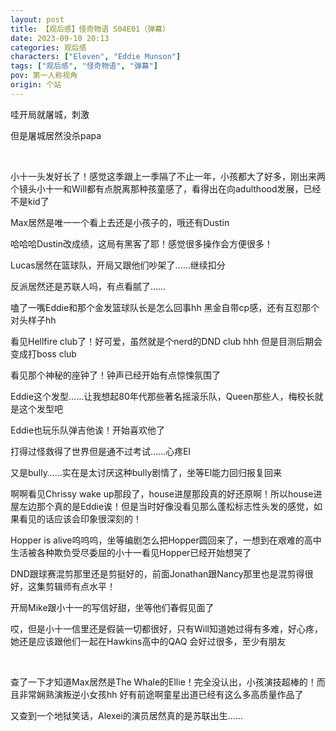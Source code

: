 ```yaml
---
layout: post
title: 【观后感】怪奇物语 S04E01（弹幕）
date: 2023-09-10 20:13
categories: 观后感
characters: ["Eleven", "Eddie Munson"]
tags: ["观后感", "怪奇物语", "弹幕"]
pov: 第一人称视角
origin: 个站
---
```


哇开局就屠城，刺激

但是屠城居然没杀papa

<br>

小十一头发好长了！感觉这季跟上一季隔了不止一年，小孩都大了好多，刚出来两个镜头小十一和Will都有点脱离那种孩童感了，看得出在向adulthood发展，已经不是kid了

Max居然是唯一一个看上去还是小孩子的，哦还有Dustin

哈哈哈Dustin改成绩，这局有黑客了耶！感觉很多操作会方便很多！

Lucas居然在篮球队，开局又跟他们吵架了……继续扣分

反派居然还是苏联人吗，有点看腻了……

嗑了一嘴Eddie和那个金发篮球队长是怎么回事hh 黑金自带cp感，还有互怼那个对头样子hh

看见Hellfire club了！好可爱，虽然就是个nerd的DND club hhh 但是目测后期会变成打boss club

看见那个神秘的座钟了！钟声已经开始有点惊悚氛围了

Eddie这个发型……让我想起80年代那些著名摇滚乐队，Queen那些人，梅校长就是这个发型吧

Eddie也玩乐队弹吉他诶！开始喜欢他了

打得过怪救得了世界但是通不过考试……心疼El

又是bully……实在是太讨厌这种bully剧情了，坐等El能力回归报复回来

啊啊看见Chrissy wake up那段了，house进屋那段真的好还原啊！所以house进屋左边那个真的是Eddie诶！但是当时好像没看见那么蓬松标志性头发的感觉，如果看见的话应该会印象很深刻的！

Hopper is alive呜呜呜，坐等编剧怎么把Hopper圆回来了，一想到在艰难的高中生活被各种欺负受尽委屈的小十一看见Hopper已经开始想哭了

DND跟球赛混剪那里还是剪挺好的，前面Jonathan跟Nancy那里也是混剪得很好，这集剪辑师有点水平！

开局Mike跟小十一的写信好甜，坐等他们春假见面了

哎，但是小十一信里还是假装一切都很好，只有Will知道她过得有多难，好心疼，她还是应该跟他们一起在Hawkins高中的QAQ 会好过很多，至少有朋友

<br>

查了一下才知道Max居然是The Whale的Ellie！完全没认出，小孩演技超棒的！而且非常娴熟演叛逆小女孩hh 好有前途啊童星出道已经有这么多高质量作品了

又查到一个地狱笑话，Alexei的演员居然真的是苏联出生……
